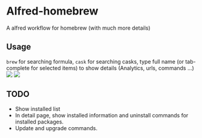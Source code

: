 # Alfred-homebrew
A alfred workflow for homebrew (with much more details)

## Usage
`brew` for searching formula, `cask` for searching casks, type full name (or tab-complete for selected items) to show details (Analytics, urls, commands ...)
![](https://i.imgur.com/LN4fTOa.png)
![](https://i.imgur.com/UdkGKbF.png)

## TODO
- Show installed list
- In detail page, show installed information and uninstall commands for installed packages.
- Update and upgrade commands.
